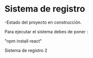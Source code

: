<h1>Sistema de registro</h1>

-Estado del proyecto en construcción.

Para ejecutar el sistema debes de poner :

"npm install react"

Sistema de registro 2

